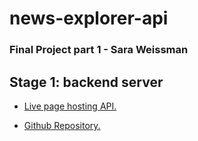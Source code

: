 # news-explorer-api
### Final Project part 1 - Sara Weissman

## Stage 1: backend server

* [Live page hosting API.](https://api.newsarawsmn.students.nomoredomainssbs.ru)

* [Github Repository.](https://github.com/SaraW011/news-explorer-api/tree/stage-1)
